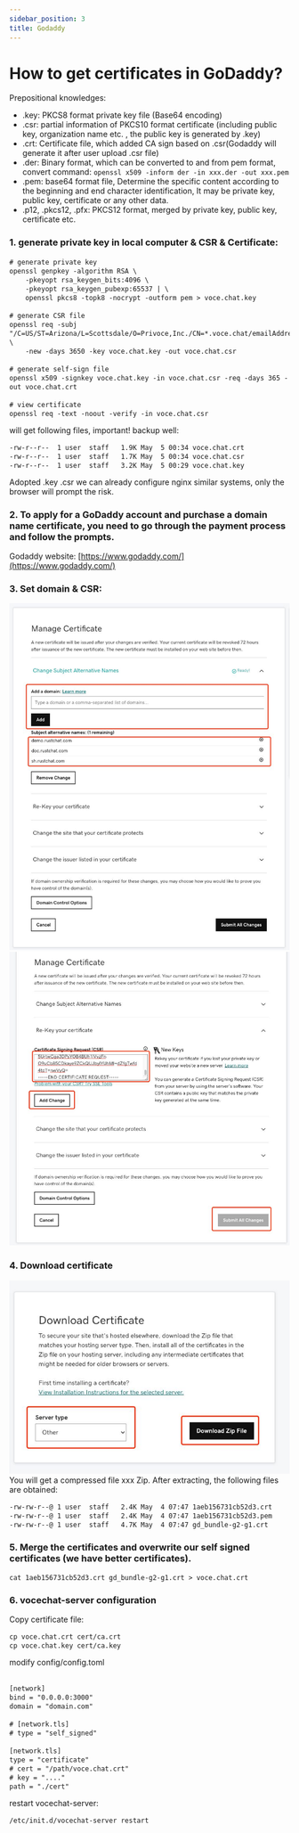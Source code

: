 ```yaml
---
sidebar_position: 3
title: Godaddy
---
```


# How to get certificates in GoDaddy?

Prepositional knowledges:

- .key: PKCS8 format private key file (Base64 encoding)
- .csr: partial information of PKCS10 format certificate (including public key, organization name etc. , the public key is generated by .key)
- .crt: Certificate file, which added CA sign based on .csr(Godaddy will generate it after user upload .csr file)
- .der: Binary format, which can be converted to and from pem format, convert command: `openssl x509 -inform der -in xxx.der -out xxx.pem`
- .pem: base64 format file, Determine the specific content according to the beginning and end character identification, It may be private key, public key, certificate or any other data.
- .p12, .pkcs12, .pfx: PKCS12 format, merged by private key, public key, certificate etc.

### 1. generate private key in local computer & CSR & Certificate:

```shell
# generate private key
openssl genpkey -algorithm RSA \
    -pkeyopt rsa_keygen_bits:4096 \
    -pkeyopt rsa_keygen_pubexp:65537 | \
    openssl pkcs8 -topk8 -nocrypt -outform pem > voce.chat.key

# generate CSR file
openssl req -subj "/C=US/ST=Arizona/L=Scottsdale/O=Privoce,Inc./CN=*.voce.chat/emailAddress=api.privoce@gmail.com" \
    -new -days 3650 -key voce.chat.key -out voce.chat.csr

# generate self-sign file
openssl x509 -signkey voce.chat.key -in voce.chat.csr -req -days 365 -out voce.chat.crt

# view certificate
openssl req -text -noout -verify -in voce.chat.csr
```

will get following files, important! backup well:

```shell
-rw-r--r--  1 user  staff   1.9K May  5 00:34 voce.chat.crt
-rw-r--r--  1 user  staff   1.7K May  5 00:34 voce.chat.csr
-rw-r--r--  1 user  staff   3.2K May  5 00:29 voce.chat.key
```

Adopted .key .csr we can already configure nginx similar systems, only the browser will prompt the risk.

### 2. To apply for a GoDaddy account and purchase a domain name certificate, you need to go through the payment process and follow the prompts.

Godaddy website: [https://www.godaddy.com/](https://www.godaddy.com/)

### 3. Set domain & CSR:

![Godaddy-Manae-Cert](image/godaddy-manage-cert.jpg)
![Godaddy-Update-CSR](image/godaddy-update-csr.jpg)

### 4. Download certificate

![Godaddy-Download-Cert](image/godaddy-download-cert.jpg)  
You will get a compressed file xxx Zip. After extracting, the following files are obtained:

```shell
-rw-rw-r--@ 1 user  staff   2.4K May  4 07:47 1aeb156731cb52d3.crt
-rw-rw-r--@ 1 user  staff   2.4K May  4 07:47 1aeb156731cb52d3.pem
-rw-rw-r--@ 1 user  staff   4.7K May  4 07:47 gd_bundle-g2-g1.crt
```

### 5. Merge the certificates and overwrite our self signed certificates (we have better certificates).

```shell
cat 1aeb156731cb52d3.crt gd_bundle-g2-g1.crt > voce.chat.crt
```

### 6. vocechat-server configuration

Copy certificate file:

```shell
cp voce.chat.crt cert/ca.crt
cp voce.chat.key cert/ca.key
```

modify config/config.toml

```shell

[network]
bind = "0.0.0.0:3000"
domain = "domain.com"

# [network.tls]
# type = "self_signed"

[network.tls]
type = "certificate"
# cert = "/path/voce.chat.crt"
# key = "...."
path = "./cert"
```

restart vocechat-server:

```shell
/etc/init.d/vocechat-server restart
```

<!--
```shell
server {
    listen 443;
    server_name www.xxx.com;
    ssl	on;
    ssl_certificate /usr/local/ssl/domain.crt;
    ssl_certificate_key /usr/local/ssl/domain.key;
}
```
-->
